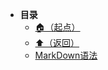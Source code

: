 * **目录**
  * [🏠（起点）](/README)
  * [⬆️（返回）](/study/Java后端/README)
  * [MarkDown语法](/study/Java后端/00-MarkDown/MarkDown语法)